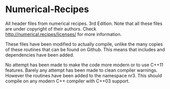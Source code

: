 # Numerical-Recipes
All header files from numerical recipes. 3rd Edition. 
Note that all these files are under copyright of their authors.
Check http://numerical.recipes/licenses/ for more information.

These files have been modified to actually compile, unlike the many copies of these
routines that can be found on Github.
This means that includes and dependencies have been added.

No attempt has been made to make the code more modern or to use C++11 features.
Barely any attempt has been made to clean compiler warnings.
However the routines have been added to the namespace nr3.
This should compile on any modern C++ compiler with C++03 support.

